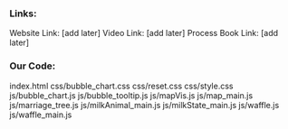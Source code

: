 ### Links:

Website Link: [add later]
Video Link: [add later]
Process Book Link: [add later]

### Our Code:

index.html
css/bubble_chart.css
css/reset.css
css/style.css 
js/bubble_chart.js
js/bubble_tooltip.js
js/mapVis.js
js/map_main.js
js/marriage_tree.js
js/milkAnimal_main.js
js/milkState_main.js
js/waffle.js
js/waffle_main.js 
